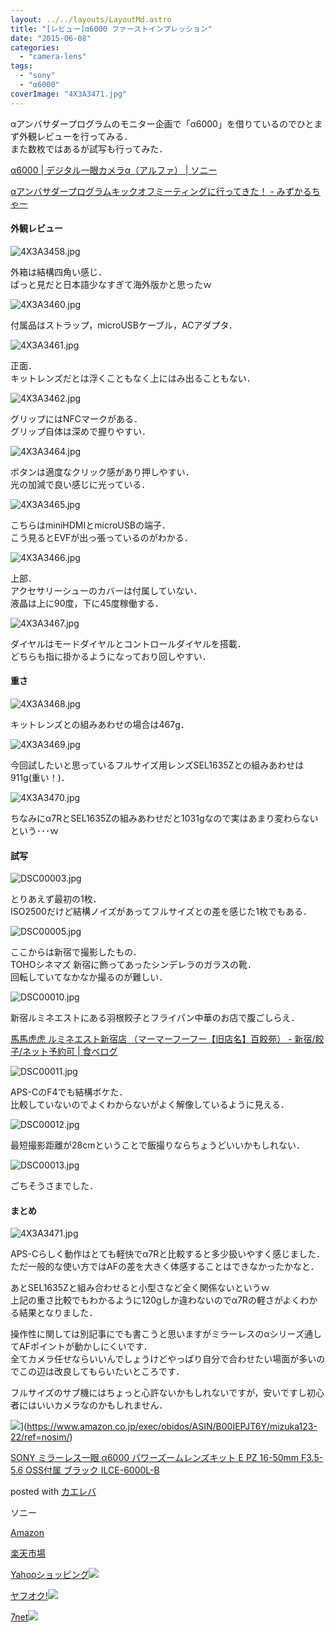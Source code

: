```yaml
---
layout: ../../layouts/LayoutMd.astro
title: "[レビュー]α6000 ファーストインプレッション"
date: "2015-06-08"
categories: 
  - "camera-lens"
tags: 
  - "sony"
  - "α6000"
coverImage: "4X3A3471.jpg"
---
```


αアンバサダープログラムのモニター企画で「α6000」を借りているのでひとまず外観レビューを行ってみる．  
また数枚ではあるが試写も行ってみた．

[α6000 \| デジタル一眼カメラα（アルファ） \| ソニー](https://www.sony.jp/ichigan/products/ILCE-6000/)

[αアンバサダープログラムキックオフミーティングに行ってきた！ \- みずかるちゃー](https://mizuka123.net/archive/6509/)

#### 外観レビュー

![4X3A3458.jpg](/archive/images/18574351986_d35f9ed3f9_b.jpg)

外箱は結構四角い感じ．  
ぱっと見だと日本語少なすぎて海外版かと思ったｗ

![4X3A3460.jpg](/archive/images/18574361146_ef5136d950_b.jpg)

付属品はストラップ，microUSBケーブル，ACアダプタ．

![4X3A3461.jpg](/archive/images/17978113984_614d04a1e3_b.jpg)

正面．  
キットレンズだとは浮くこともなく上にはみ出ることもない．

![4X3A3462.jpg](/archive/images/18414583379_d84b39c781_b.jpg)

グリップにはNFCマークがある．  
グリップ自体は深めで握りやすい．

![4X3A3464.jpg](/archive/images/18413008718_07fb2ae86f_b.jpg)

ボタンは適度なクリック感があり押しやすい．  
光の加減で良い感じに光っている．

![4X3A3465.jpg](/archive/images/17978132694_9eb9d21d88_b.jpg)

こちらはminiHDMIとmicroUSBの端子．  
こう見るとEVFが出っ張っているのがわかる．

![4X3A3466.jpg](/archive/images/18574392966_0f23366716_b.jpg)

上部．  
アクセサリーシューのカバーは付属していない．  
液晶は上に90度，下に45度稼働する．

![4X3A3467.jpg](/archive/images/18596262902_a7c0659eb0_b.jpg)

ダイヤルはモードダイヤルとコントロールダイヤルを搭載．  
どちらも指に掛かるようになっており回しやすい．

#### 重さ

![4X3A3468.jpg](/archive/images/18574407096_5ceee0207b_b.jpg)

キットレンズとの組みあわせの場合は467g．

![4X3A3469.jpg](/archive/images/18574417596_23b26a9b75_b.jpg)

今回試したいと思っているフルサイズ用レンズSEL1635Zとの組みあわせは911g(重い！)．

![4X3A3470.jpg](/archive/images/17978168984_aaef1b0169_b.jpg)

ちなみにα7RとSEL1635Zの組みあわせだと1031gなので実はあまり変わらないという･･･ｗ

#### 試写

![DSC00003.jpg](/archive/images/18413145050_7630bf79bf_b.jpg)

とりあえず最初の1枚．  
ISO2500だけど結構ノイズがあってフルサイズとの差を感じた1枚でもある．

![DSC00005.jpg](/archive/images/18600078115_f8e56faa3b_b.jpg)

ここからは新宿で撮影したもの．  
TOHOシネマズ 新宿に飾ってあったシンデレラのガラスの靴．  
回転していてなかなか撮るのが難しい．

![DSC00010.jpg](/archive/images/18573713716_bc56fe2c2a_b.jpg)

新宿ルミネエストにある羽根餃子とフライパン中華のお店で腹ごしらえ．

[馬馬虎虎 ルミネエスト新宿店 （マーマーフーフー【旧店名】百餃苑） \- 新宿/餃子/ネット予約可 \| 食べログ](https://tabelog.com/tokyo/A1304/A130401/13020629/)

![DSC00011.jpg](/archive/images/18600098195_8f8cf0c706_b.jpg)

APS-CのF4でも結構ボケた．  
比較していないのでよくわからないがよく解像しているように見える．

![DSC00012.jpg](/archive/images/17977478484_fed11f0aae_b.jpg)

最短撮影距離が28cmということで飯撮りならちょうどいいかもしれない．

![DSC00013.jpg](/archive/images/18413951999_fd613a9ccf_b.jpg)

ごちそうさまでした．

#### まとめ

![4X3A3471.jpg](/archive/images/18414642129_71fdc6e938_b.jpg)

APS-Cらしく動作はとても軽快でα7Rと比較すると多少扱いやすく感じました．  
ただ一般的な使い方ではAFの差を大きく体感することはできなかったかなと．

あとSEL1635Zと組み合わせると小型さなど全く関係ないというｗ  
上記の重さ比較でもわかるように120gしか違わないのでα7Rの軽さがよくわかる結果となりました．

操作性に関しては別記事にでも書こうと思いますがミラーレスのαシリーズ通してAFポイントが動かしにくいです．  
全てカメラ任せならいいんでしょうけどやっぱり自分で合わせたい場面が多いのでこの辺は改良してもらいたいところです．

フルサイズのサブ機にはちょっと心許ないかもしれないですが，安いですし初心者にはいいカメラなのかもしれません．

![](/archive/images/41arOcWNtwL._SL160_.jpg)](https://www.amazon.co.jp/exec/obidos/ASIN/B00IEPJT6Y/mizuka123-22/ref=nosim/)

[SONY ミラーレス一眼 α6000 パワーズームレンズキット E PZ 16-50mm F3.5-5.6 OSS付属 ブラック ILCE-6000L-B](https://www.amazon.co.jp/exec/obidos/ASIN/B00IEPJT6Y/mizuka123-22/ref=nosim/)

posted with [カエレバ](http://kaereba.com)

ソニー

[Amazon](http://www.amazon.co.jp/gp/search?keywords=SONY%20%83~%83%89%81%5B%83%8C%83X%88%EA%8A%E1%20%83%BF6000%20%83p%83%8F%81%5B%83Y%81%5B%83%80%83%8C%83%93%83Y%83L%83b%83g%20E%20PZ%2016-50mm%20F3.5-5.6%20OSS%95t%91%AE%20%83u%83%89%83b%83N%20ILCE-6000L-B&__mk_ja_JP=%83J%83%5E%83J%83i&tag=mizuka123-22)

[楽天市場](http://hb.afl.rakuten.co.jp/hgc/032b53ee.4b34c5ee.0f4a541e.f440145e/?pc=http%3A%2F%2Fsearch.rakuten.co.jp%2Fsearch%2Fmall%2FSONY%2520%25E3%2583%259F%25E3%2583%25A9%25E3%2583%25BC%25E3%2583%25AC%25E3%2582%25B9%25E4%25B8%2580%25E7%259C%25BC%2520%25CE%25B16000%2520%25E3%2583%2591%25E3%2583%25AF%25E3%2583%25BC%25E3%2582%25BA%25E3%2583%25BC%25E3%2583%25A0%25E3%2583%25AC%25E3%2583%25B3%25E3%2582%25BA%25E3%2582%25AD%25E3%2583%2583%25E3%2583%2588%2520E%2520PZ%252016-50mm%2520F3.5-5.6%2520OSS%25E4%25BB%2598%25E5%25B1%259E%2520%25E3%2583%2596%25E3%2583%25A9%25E3%2583%2583%25E3%2582%25AF%2520ILCE-6000L-B%2F-%2Ff.1-p.1-s.1-sf.0-st.A-v.2%3Fx%3D0%26scid%3Daf_ich_link_urltxt%26m%3Dhttp%3A%2F%2Fm.rakuten.co.jp%2F)

[Yahooショッピング![](//ad.jp.ap.valuecommerce.com/servlet/gifbanner?sid=3066752&pid=881990642)](//ck.jp.ap.valuecommerce.com/servlet/referral?sid=3066752&pid=881990642&vc_url=http%3A%2F%2Fsearch.shopping.yahoo.co.jp%2Fsearch%3Fp%3DSONY%2520%25E3%2583%259F%25E3%2583%25A9%25E3%2583%25BC%25E3%2583%25AC%25E3%2582%25B9%25E4%25B8%2580%25E7%259C%25BC%2520%25CE%25B16000%2520%25E3%2583%2591%25E3%2583%25AF%25E3%2583%25BC%25E3%2582%25BA%25E3%2583%25BC%25E3%2583%25A0%25E3%2583%25AC%25E3%2583%25B3%25E3%2582%25BA%25E3%2582%25AD%25E3%2583%2583%25E3%2583%2588%2520E%2520PZ%252016-50mm%2520F3.5-5.6%2520OSS%25E4%25BB%2598%25E5%25B1%259E%2520%25E3%2583%2596%25E3%2583%25A9%25E3%2583%2583%25E3%2582%25AF%2520ILCE-6000L-B)

[ヤフオク!![](//ad.jp.ap.valuecommerce.com/servlet/gifbanner?sid=3066752&pid=881990645)](//ck.jp.ap.valuecommerce.com/servlet/referral?sid=3066752&pid=881990645&vc_url=http%3A%2F%2Fauctions.search.yahoo.co.jp%2Fsearch%3Fvo%3D%26ve%3D%26auccat%3D0%26aucminprice%3D%26aucmaxprice%3D%26aucmin_bidorbuy_price%3D%26aucmax_bidorbuy_price%3D%26loc_cd%3D0%26abatch%3D0%26istatus%3D0%26filtered%3D1%26ei%3DUTF-8%26tab_ex%3Dcommerce%26va%3DSONY%2520%25E3%2583%259F%25E3%2583%25A9%25E3%2583%25BC%25E3%2583%25AC%25E3%2582%25B9%25E4%25B8%2580%25E7%259C%25BC%2520%25CE%25B16000%2520%25E3%2583%2591%25E3%2583%25AF%25E3%2583%25BC%25E3%2582%25BA%25E3%2583%25BC%25E3%2583%25A0%25E3%2583%25AC%25E3%2583%25B3%25E3%2582%25BA%25E3%2582%25AD%25E3%2583%2583%25E3%2583%2588%2520E%2520PZ%252016-50mm%2520F3.5-5.6%2520OSS%25E4%25BB%2598%25E5%25B1%259E%2520%25E3%2583%2596%25E3%2583%25A9%25E3%2583%2583%25E3%2582%25AF%2520ILCE-6000L-B)

[7net](//ck.jp.ap.valuecommerce.com/servlet/referral?sid=3066752&pid=881990643&vc_url=http%3A%2F%2Fwww.7netshopping.jp%2Fall%2Fsearch_result%2F-%2Fbprice%2Foff%2Fsort%2F0%2Fkword_in%2FSONY%2520%25E3%2583%259F%25E3%2583%25A9%25E3%2583%25BC%25E3%2583%25AC%25E3%2582%25B9%25E4%25B8%2580%25E7%259C%25BC%2520%25CE%25B16000%2520%25E3%2583%2591%25E3%2583%25AF%25E3%2583%25BC%25E3%2582%25BA%25E3%2583%25BC%25E3%2583%25A0%25E3%2583%25AC%25E3%2583%25B3%25E3%2582%25BA%25E3%2582%25AD%25E3%2583%2583%25E3%2583%2588%2520E%2520PZ%252016-50mm%2520F3.5-5.6%2520OSS%25E4%25BB%2598%25E5%25B1%259E%2520%25E3%2583%2596%25E3%2583%25A9%25E3%2583%2583%25E3%2582%25AF%2520ILCE-6000L-B%2FallGoods%2Fon%2Fsubmit.x%2F30%2Fdisp_result%2F1%2Fsubmit.y%2F9%2Fprvlg%2Foff%2Fnobuy%2Fon%2FsetProduct%2Foff%2Foop%2Fon%2Fctgy%2Fall%2FfromKeywordSearch%2Ftrue)![](http://atq.ad.valuecommerce.com/servlet/atq/gifbanner?sid=3066752&pid=881990643)
